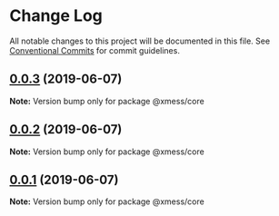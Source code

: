# Change Log

All notable changes to this project will be documented in this file.
See [Conventional Commits](https://conventionalcommits.org) for commit guidelines.

## [0.0.3](https://github.com/ciklum-digital/xmess/compare/v0.0.8...v0.0.3) (2019-06-07)

**Note:** Version bump only for package @xmess/core





## [0.0.2](https://github.com/ciklum-digital/xmess/compare/v0.0.8...v0.0.2) (2019-06-07)

**Note:** Version bump only for package @xmess/core





## [0.0.1](https://github.com/ciklum-digital/xmess/compare/v0.0.8...v0.0.1) (2019-06-07)

**Note:** Version bump only for package @xmess/core
